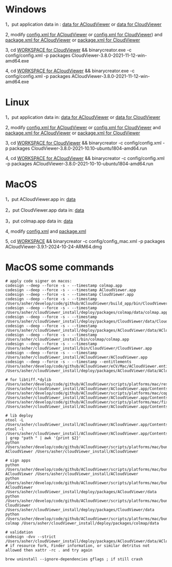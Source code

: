 # Windows

1，put application data in :  [data for ACloudViewer](./windows/ACloudViewer/packages/com.vendor.product/data) or [data for CloudViewer](./windows/CloudViewer/packages/com.vendor.product/data)

2, modify [config.xml for ACloudViewer](./windows/ACloudViewer/config/config.xml) or  [config.xml for CloudViewer](./windows/CloudViewer/config/config.xml)) and [package.xml for ACloudViewer](./windows/ACloudViewer/packages/com.vendor.product/meta/package.xml)  or [package.xml for CloudViewer](./windows/CloudViewer/packages/com.vendor.product/meta/package.xml) 

3, cd [WORKSPACE for CloudViewer](./windows/CloudViewer) && binarycreator.exe -c config/config.xml -p packages CloudViewer-3.8.0-2021-11-12-win-amd64.exe

4, cd [WORKSPACE for ACloudViewer](./windows/ACloudViewer) && binarycreator.exe -c config/config.xml -p packages ACloudViewer-3.8.0-2021-11-12-win-amd64.exe


# Linux
1，put application data in: [data for ACloudViewer](./linux/ACloudViewer/packages/com.vendor.product/data) or [data for CloudViewer](./linux/CloudViewer/packages/com.vendor.product/data)

2, modify [config.xml for ACloudViewer](./linux/ACloudViewer/config/config.xml) or  [config.xml for CloudViewer](./linux/CloudViewer/config/config.xml) and [package.xml for ACloudViewer](./linux/ACloudViewer/packages/com.vendor.product/meta/package.xml) or [package.xml for CloudViewer](./linux/CloudViewer/packages/com.vendor.product/meta/package.xml) 

3, cd [WORKSPACE for CloudViewer](./linux/CloudViewer) && binarycreator -c config/config.xml -p packages CloudViewer-3.8.0-2021-10.10-ubuntu1804-amd64.run

4, cd [WORKSPACE for ACloudViewer](./linux/ACloudViewer) && binarycreator -c config/config.xml -p packages ACloudViewer-3.8.0-2021-10-10-ubuntu1804-amd64.run


# MacOS
1，put ACloudViewer.app in: [data](./deploy/packages/ACloudViewer/data)

2，put CloudViewer.app data in: [data](./deploy/packages/CloudViewer/data)

3，put colmap.app data in: [data](./deploy/packages/colmap/data)

4, modify [config.xml](./deploy/config/config_mac.xml) and [package.xml](./deploy/packages/ACloudViewer/meta/package.xml)

5, cd [WORKSPACE](./deploy) && binarycreator -c config/config_mac.xml -p packages ACloudViewer-3.9.1-2024-10-24-ARM64.dmg


# MacOS some commands
```
# apply code signer on macos:
codesign --deep --force -s - --timestamp colmap.app
codesign --deep --force -s - --timestamp ACloudViewer.app
codesign --deep --force -s - --timestamp CloudViewer.app
codesign --deep --force -s - --timestamp /Users/asher/develop/code/github/ACloudViewer/build_app/bin/CloudViewer.app
codesign --deep --force -s - --timestamp /Users/asher/cloudViewer_install/deploy/packages/colmap/data/colmap.app
codesign --deep --force -s - --timestamp /Users/asher/cloudViewer_install/deploy/packages/CloudViewer/data/CloudViewer.app
codesign --deep --force -s - --timestamp /Users/asher/cloudViewer_install/deploy/packages/ACloudViewer/data/ACloudViewer.app
codesign --deep --force -s - --timestamp /Users/asher/cloudViewer_install/bin/colmap/colmap.app
codesign --deep --force -s - --timestamp /Users/asher/cloudViewer_install/bin/CloudViewer/CloudViewer.app
codesign --deep --force -s - --timestamp /Users/asher/cloudViewer_install/ACloudViewer/ACloudViewer.app
codesign --deep --force -s - --timestamp --entitlements /Users/asher/develop/code/github/ACloudViewer/eCV/Mac/ACloudViewer.entitlements /Users/asher/cloudViewer_install/deploy/packages/ACloudViewer/data/ACloudViewer.app

# for libtiff.*dylib
/Users/asher/develop/code/github/ACloudViewer/scripts/platforms/mac/reset_libs_rpath.sh /Users/asher/cloudViewer_install/ACloudViewer/ACloudViewer.app/Contents/Frameworks/libtiff.6.dylib
/Users/asher/develop/code/github/ACloudViewer/scripts/platforms/mac/copy_macos_libs.sh /Users/asher/cloudViewer_install/ACloudViewer/ACloudViewer.app/Contents/Frameworks/libtiff.6.dylib
/Users/asher/develop/code/github/ACloudViewer/scripts/platforms/mac/fixup_macosx_libs.sh /Users/asher/cloudViewer_install/ACloudViewer/ACloudViewer.app/Contents/Frameworks/libtiff.6.dylib

# lib deploy
otool -L /Users/asher/cloudViewer_install/ACloudViewer/ACloudViewer.app/Contents/MacOS/ACloudViewer
otool -l /Users/asher/cloudViewer_install/ACloudViewer/ACloudViewer.app/Contents/MacOS/ACloudViewer | grep "path " | awk '{print $2}'
python /Users/asher/develop/code/github/ACloudViewer/scripts/platforms/mac/bundle/lib_bundle_app.py ACloudViewer /Users/asher/cloudViewer_install/ACloudViewer

# sign apps
python /Users/asher/develop/code/github/ACloudViewer/scripts/platforms/mac/bundle/signature_app.py ACloudViewer /Users/asher/cloudViewer_install/ACloudViewer
python /Users/asher/develop/code/github/ACloudViewer/scripts/platforms/mac/bundle/signature_app.py ACloudViewer /Users/asher/cloudViewer_install/deploy/packages/ACloudViewer/data
python /Users/asher/develop/code/github/ACloudViewer/scripts/platforms/mac/bundle/signature_app.py CloudViewer /Users/asher/cloudViewer_install/deploy/packages/CloudViewer/data
python /Users/asher/develop/code/github/ACloudViewer/scripts/platforms/mac/bundle/signature_app.py colmap /Users/asher/cloudViewer_install/deploy/packages/colmap/data

# validation
codesign -dvv --strict /Users/asher/cloudViewer_install/deploy/packages/ACloudViewer/data/ACloudViewer.app
# if resource fork, Finder information, or similar detritus not allowed then xattr -rc . and try again

brew uninstall --ignore-dependencies gflags ; if still crash
```